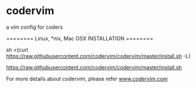 codervim
========

a vim config for coders


======== Linux, *nix, Mac OSX INSTALLATION ========

sh <(curl https://raw.githubusercontent.com/codervim/codervim/master/install.sh  -L)


https://raw.githubusercontent.com/codervim/codervim/master/install.sh

For more details about codervim, please refer www.codervim.com





